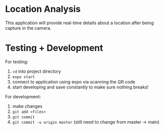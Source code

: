 # Location Analysis
This application will provide real-time details about a location after being capture in the camera.

# Testing + Development
For testing:
1. `cd` into project directory
2. `expo start`
3. connect to application using expo via scanning the QR code 
4. start developing and save constantly to make sure nothing breaks!

For development:
1. make changes
2. `git add <files>`
3. `git commit`
4. `git commit -u origin master` (still need to change from master -> main)

